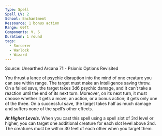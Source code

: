 ```yaml
---
Type: Spell
Spell LV: 2
School: Enchantment
Ressource: 1 bonus action
Range: 60ft
Components: V, S
Duration: 1 round
tags:
  - Sorcerer
  - Warlock
  - Wizard
---
```

Source: Unearthed Arcana 71 - Psionic Options Revisited

You thrust a lance of psychic disruption into the mind of one creature you can see within range. The target must make an Intelligence saving throw. On a failed save, the target takes 3d6 psychic damage, and it can’t take a reaction until the end of its next turn. Moreover, on its next turn, it must choose whether it gets a move, an action, or a bonus action; it gets only one of the three. On a successful save, the target takes half as much damage and suffers none of the spell’s other effects.

**_At Higher Levels._** When you cast this spell using a spell slot of 3rd level or higher, you can target one additional creature for each slot level above 2nd. The creatures must be within 30 feet of each other when you target them.